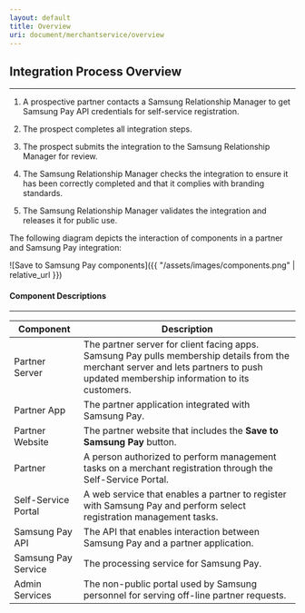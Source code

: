 ```yaml
---
layout: default
title: Overview
uri: document/merchantservice/overview
---
```


## Integration Process Overview
---
1. A prospective partner contacts a Samsung Relationship Manager to get Samsung Pay API credentials for self-service registration.

2. The prospect completes all integration steps.

3. The prospect submits the integration to the Samsung Relationship Manager for review.

4. The Samsung Relationship Manager checks the integration to ensure it has been correctly completed and that it complies with branding standards.

5. The Samsung Relationship Manager validates the integration and releases it for public use.

The following diagram depicts the interaction of components in a partner and Samsung Pay integration:

![Save to Samsung Pay components]({{ "/assets/images/components.png" | relative_url }})


#### Component Descriptions
---
<table class="table is-bordered components_desc">
  <thead>
    <tr>
      <th class="components_name">Component</th>
      <th>Description</th>
    </tr>
  </thead>
  <tbody>
    <tr>
      <td>Partner Server</td>
      <td>
        The partner server for client facing apps. Samsung Pay pulls membership details from the merchant server and lets partners to push updated membership information to its customers.
      </td>
    </tr>
    <tr>
      <td>Partner App</td>
      <td>
        The partner application integrated with Samsung Pay.
      </td>
    </tr>
    <tr>
      <td>Partner Website</td>
      <td>
        The partner website that includes the <strong>Save to Samsung Pay</strong> button.
      </td>
    </tr>
    <tr>
      <td>Partner</td>
      <td>
        A person authorized to perform management tasks on a merchant registration through the Self-Service Portal.
      </td>
    </tr>
    <tr>
      <td>Self-Service Portal</td>
      <td>
        A web service that enables a partner to register with Samsung Pay and perform select registration management tasks.
      </td>
    </tr>
    <tr>
      <td>Samsung Pay API</td>
      <td>
        The API that enables interaction between Samsung Pay and a partner application.
      </td>
    </tr>
    <tr>
      <td>Samsung Pay Service</td>
      <td>
        The processing service for Samsung Pay.
      </td>
    </tr>
    <tr>
      <td>Admin Services</td>
      <td>
        The non-public portal used by Samsung personnel for serving off-line partner requests.
      </td>
    </tr>
  </tbody>
</table>

